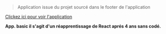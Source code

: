 > Application issue du projet sourcé dans le footer de l'application

[Clickez ici pour voir l'application](https://parad0xj.github.io/todoapp1/)

**App. basic il s'agit d'un réapprentissage de React aprés 4 ans sans codé.**
